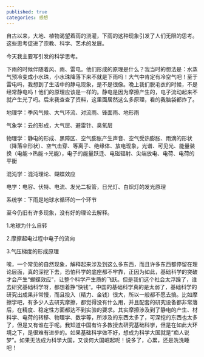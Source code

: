 ```yaml
---
published: true
categories: 感想
---
```

自古以来，大地、植物渴望着雨的浇灌，下雨的这种现象引发了人们无限的思考。这些思考促进了宗教、科学、艺术的发展。

今天我主要写引发的科学思考。

下雨的时候伴随着风、雨、雷电。他们形成的原理是什么？我当时的想法是：水蒸气预冷变成小水珠，小水珠降落下来不就是下雨吗！大气中肯定有冷空气吧！至于雷电吗，我想到了生活中的静电现象，是不是很像。晚上我们脱毛衣的时候，不是经常静电吗！他们的原理应该是一样的。静电是因为摩擦产生的，电子流动起来不就产生光了吗。后来我查查了资料，这里面居然这么多原理，看的我脑袋都炸了。

地理学：季风气候、大气环流、对流雨、锋面雨、地形雨

气象学：云的形成，大气层、避雷针、臭氧层

物理学：静电的形成、黑障区、空气膨胀产生声音、空气受热膨胀、雨滴的形状（降落伞形状）、空气击穿、等离子、绝缘体、放电现象，光谱、可见光、能量装换（电能->热能->光能），电子的能量跃迁、电磁辐射、尖端放电、电荷、电荷的平衡

混沌学：混沌理论、蝴蝶效应

电学：电容、伏特、电流、发光二极管，日光灯、白炽灯的发光原理

系统学：下雨是地球水循环的一个环节

至今仍旧有许多现象，没有好的理论去解释。

1.地球为什么自转

2.摩擦起电过程中电子的流向

3.气压梯度的形成原理

唉，一个常见的自然现象，解释起来涉及到这么多东西，而且许多东西都停留在理论层面，真的深挖下去，恐怕科学的底座都不牢靠，正因为如此，基础科学的突破才会产生“蝴蝶效应”，让整个科学产生质的飞跃。但是我们这个社会太浮躁了，谁去研究基础科学呀，都想着挣“快钱”。中国的基础科学真的是太弱了，基础科学的研究出成果非常慢，而且投入（精力、金钱）很大，所以一般都不愿去搞。比如摩擦学吧，有多少人去研究摩擦，都觉得没有什么用，并且配套的研究设备都非常落后，在精度、稳定性方面都达不到实验的要求。其实摩擦涉及到了静电的产生、材料学、电荷的转移、物理学、数学等，所涉及的东西太多了，可深挖的东西也太多了，但是又有谁在乎呢。我知道中国有许多教授去研究基础科学，但是在如此大环境之下，是很难有进步的。如果基础科学做不好，想成为科学大国就是“痴人说梦”。如果无法成为科学大国，又谈何大国崛起呢！说多了，心累，还是洗洗睡吧！